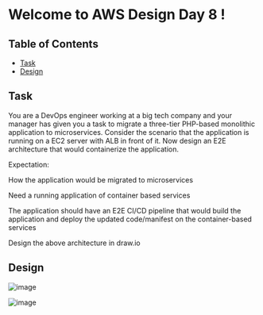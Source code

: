 # Welcome to AWS Design Day 8 !


## Table of Contents

- [Task](#task)
- [Design](#design)


## Task

You are a DevOps engineer working at a big tech company and your manager has given you a task to migrate a three-tier PHP-based monolithic application to microservices. Consider the scenario that the application is running on a EC2 server with ALB in front of it. Now design an E2E architecture that would containerize the application.

Expectation:

How the application would be migrated to microservices

Need a running application of container based services

The application should have an E2E CI/CD pipeline that would build the application and deploy the updated code/manifest on the container-based services

Design the above architecture in draw.io 
 




## Design

![image](https://user-images.githubusercontent.com/121339168/235538140-d5481f6e-00b7-4ce9-9f9a-faa99b420482.png)


![image](https://user-images.githubusercontent.com/121339168/235538384-04bd5e28-4629-4e51-9b2e-418ab8c4acad.png)
